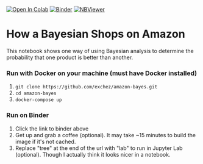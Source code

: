 [![Open In Colab](https://colab.research.google.com/assets/colab-badge.svg)](https://colab.research.google.com/github/exchez/amazon-bayes/) [![Binder](https://mybinder.org/badge_logo.svg)](https://mybinder.org/v2/gh/exchez/amazon-bayes/master) [![NBViewer](https://raw.githubusercontent.com/jupyter/design/bfbff5d7eec8bd8be413deffecff0f4de29fd5cf/logos/Badges/nbviewer_badge.svg)](https://nbviewer.jupyter.org/github/exchez/amazon-bayes/blob/master/amazon-bayes.ipynb)

# How a Bayesian Shops on Amazon
This notebook shows one way of using Bayesian analysis to determine the probability that one product is better than another.

### Run with Docker on your machine (must have Docker installed)
1. `git clone https://github.com/exchez/amazon-bayes.git`
2. `cd amazon-bayes`
3. `docker-compose up`

### Run on Binder
1. Click the link to binder above
2. Get up and grab a coffee (optional). It may take ~15 minutes to build the image if it's not cached.
3. Replace "tree" at the end of the url with "lab" to run in Jupyter Lab (optional). Though I actually think it looks nicer in a notebook.
